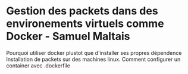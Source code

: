 # Gestion des packets dans des environements virtuels comme Docker - Samuel Maltais

Pourquoi utiliser docker plustot que d'installer ses propres dépendence
Installation de packets sur des machines linux.
Comment configurer un container avec .dockerfile
